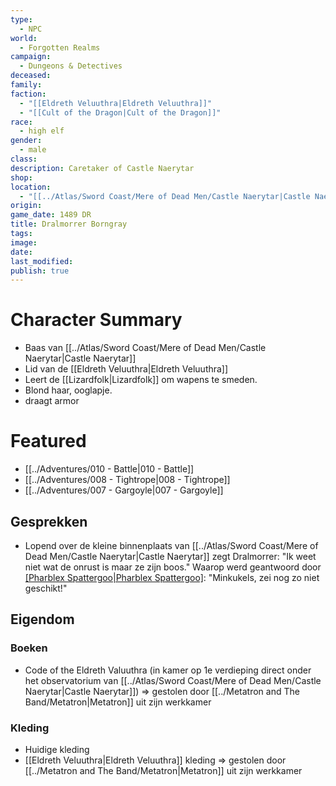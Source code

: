 ```yaml
---
type:
  - NPC
world:
  - Forgotten Realms
campaign:
  - Dungeons & Detectives
deceased: 
family: 
faction:
  - "[[Eldreth Veluuthra|Eldreth Veluuthra]]"
  - "[[Cult of the Dragon|Cult of the Dragon]]"
race:
  - high elf
gender:
  - male
class: 
description: Caretaker of Castle Naerytar
shop: 
location:
  - "[[../Atlas/Sword Coast/Mere of Dead Men/Castle Naerytar|Castle Naerytar]]"
origin: 
game_date: 1489 DR
title: Dralmorrer Borngray
tags: 
image: 
date: 
last_modified: 
publish: true
---
```

# Character Summary
- Baas van [[../Atlas/Sword Coast/Mere of Dead Men/Castle Naerytar|Castle Naerytar]]
- Lid van de [[Eldreth Veluuthra|Eldreth Veluuthra]]
- Leert de [[Lizardfolk|Lizardfolk]] om wapens te smeden.
- Blond haar, ooglapje.
- draagt armor
# Featured
- [[../Adventures/010 - Battle|010 - Battle]]
- [[../Adventures/008 - Tightrope|008 - Tightrope]]
- [[../Adventures/007 - Gargoyle|007 - Gargoyle]]

## Gesprekken
* Lopend over de kleine binnenplaats van [[../Atlas/Sword Coast/Mere of Dead Men/Castle Naerytar|Castle Naerytar]] zegt Dralmorrer: 
  "Ik weet niet wat de onrust is maar ze zijn boos." 
  Waarop werd geantwoord door [[Pharblex Spattergoo|Pharblex Spattergoo]](?): 
  "Minkukels, zei nog zo niet geschikt!"

## Eigendom
### Boeken
- Code of the Eldreth Valuuthra (in kamer op 1e verdieping direct onder het observatorium van [[../Atlas/Sword Coast/Mere of Dead Men/Castle Naerytar|Castle Naerytar]]) => gestolen door [[../Metatron and The Band/Metatron|Metatron]] uit zijn werkkamer
### Kleding 
- Huidige kleding
- [[Eldreth Veluuthra|Eldreth Veluuthra]] kleding => gestolen door [[../Metatron and The Band/Metatron|Metatron]] uit zijn werkkamer

